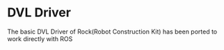 DVL Driver
==========

The basic DVL Driver of Rock(Robot Construction Kit) has been ported to work directly with ROS
